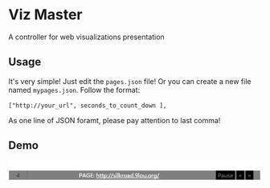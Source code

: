 # Viz Master
A controller for web visualizations presentation

## Usage

It's very simple! Just edit the `pages.json` file! Or you can create a new file named `mypages.json`. Follow the format:

    ["http://your_url", seconds_to_count_down ],

As one line of JSON foramt, please pay attention to last comma!

## Demo

![image of controll bar](https://github.com/focusheart/vizmaster/blob/master/demo.png?raw=true)